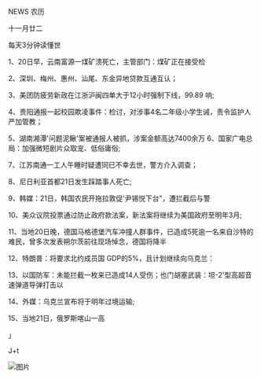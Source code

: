NEWS 农历

十一月廿二

每天3分钟读懂世

1、20日早，云南富源一煤矿溃死亡，主管部门：煤矿正在接受检

2、深圳、梅州、惠州、汕尾、东金异地贷款互通互认；

3、美团防疲劳新政在江浙沪闽四单大于12小时强制下线，99.89 响;

4、贵阳通报一起校园欺凌事件：检讨，对涉事4名二年级小学生诫，责令监护人严加管教；

5、湖南湘潭'问题泥鳅'案被通报人被抓，涉案金额高达7400余万 6、国家广电总局：加强微短剧片众取宠、低俗庸俗;

7、江苏南通一工人午睡时疑遭同已不幸去世，警方介入调查；

8、尼日利亚首都21日发生踩踏事人死亡;

9、韩媒：21日，韩国农民开拖拉敦促'尹锡悦下台”，遭拦截后与警

10、美众议院投票通过防止政府款法案，新法案将继续为美国政府至明年3月;

11、当地20日晚，德国马格德堡汽车冲撞人群事件，已造成5死逾一名来自沙特的难民，曾多次发表朔尔茨前往现场悼念，德国将降半

12、特朗普：将要求北约成员国 GDP的5%，且计划继续向乌克兰：

13、以国防军：未能拦截一枚来已造成14人受伤；也门胡塞武装：坦-2'型高超音速弹道导弹打击以

14、外媒：乌克兰宣布将于明年过境运输;

15、当地21日，俄罗斯喀山一高

」

J+t

![图片](https://api.03c3.cn/api/zb)
